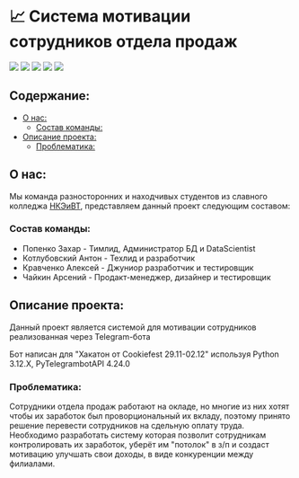 # 📈 Система мотивации сотрудников отдела продаж
![](https://img.shields.io/badge/Made_by-НКЭиВТ-blue) ![](https://img.shields.io/badge/Python-3.12.X-yellow) ![](https://img.shields.io/badge/PyTelegramBotAPI-4.24.0-lightseagreen) ![](https://img.shields.io/badge/MySQLConnector-9.1.0-deepskyblue) ![](https://img.shields.io/badge/Pandas-2.2.3-mediumpurple)
## Содержание:
  - [О нас:](#о-нас)
    - [Состав команды:](#состав-команды)
  - [Описание проекта:](#описание-проекта)
    - [Проблематика:](#проблематика)

## О нас:

Мы команда разносторонних и находчивых студентов из славного колледжа [НКЭиВТ](http://www.nke.ru/), представляем данный проект следующим составом:

### Состав команды:

- Попенко Захар - Тимлид, Администратор БД и DataScientist
- Котлубовский Антон - Техлид и разработчик
- Кравченко Алексей - Джуниор разработчик и тестировщик
- Чайкин Арсений - Продакт-менеджер, дизайнер и тестировщик

## Описание проекта:

  Данный проект является системой для мотивации сотрудников реализованная через Telegram-бота

  Бот написан для "Хакатон от Cookiefest 29.11-02.12" используя Python 3.12.X, PyTelegrambotAPI 4.24.0

### Проблематика:
  Сотрудники отдела продаж работают на окладе, но многие из них хотят чтобы их заработок был проворциональный их вкладу, поэтому принято решение перевести сотрудников на сдельную оплату труда.
  Необходимо разработать систему которая позволит сотрудникам контролировать их заработок, уберёт им "потолок" в з/п и создаст мотивацию улучшать свои доходы, в виде конкуренции между филиалами.
